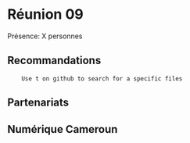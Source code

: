 # Réunion 09

Présence: X personnes

## Recommandations

```
    Use t on github to search for a specific files
```


## Partenariats



## Numérique Cameroun

```
  
```
